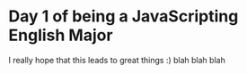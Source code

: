 # Day 1 of being a JavaScripting English Major
I really hope that this leads to great things :)
blah blah blah
